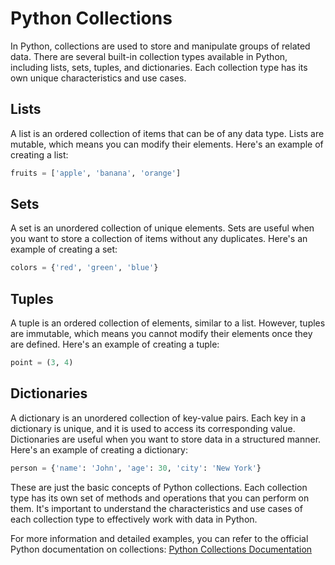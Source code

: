 # Python Collections

In Python, collections are used to store and manipulate groups of related data. There are several built-in collection types available in Python, including lists, sets, tuples, and dictionaries. Each collection type has its own unique characteristics and use cases.

## Lists

A list is an ordered collection of items that can be of any data type. Lists are mutable, which means you can modify their elements. Here's an example of creating a list:

```python
fruits = ['apple', 'banana', 'orange']
```

## Sets

A set is an unordered collection of unique elements. Sets are useful when you want to store a collection of items without any duplicates. Here's an example of creating a set:

```python
colors = {'red', 'green', 'blue'}
```

## Tuples

A tuple is an ordered collection of elements, similar to a list. However, tuples are immutable, which means you cannot modify their elements once they are defined. Here's an example of creating a tuple:

```python
point = (3, 4)
```

## Dictionaries

A dictionary is an unordered collection of key-value pairs. Each key in a dictionary is unique, and it is used to access its corresponding value. Dictionaries are useful when you want to store data in a structured manner. Here's an example of creating a dictionary:

```python
person = {'name': 'John', 'age': 30, 'city': 'New York'}
```

These are just the basic concepts of Python collections. Each collection type has its own set of methods and operations that you can perform on them. It's important to understand the characteristics and use cases of each collection type to effectively work with data in Python.

For more information and detailed examples, you can refer to the official Python documentation on collections: [Python Collections Documentation](https://docs.python.org/3/library/collections.html)
